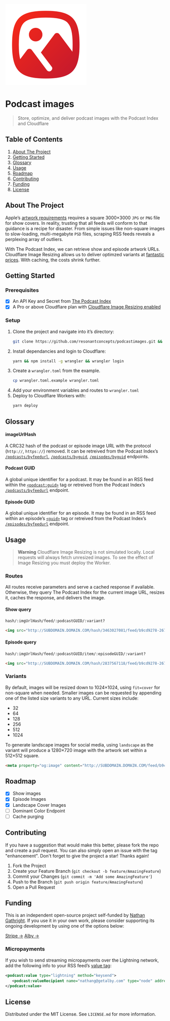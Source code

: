 ![Logo](/logo.svg)

# Podcast images

> Store, optimize, and deliver podcast images with the Podcast Index and Cloudflare

## Table of Contents

1. [About The Project](#about-the-project)
1. [Getting Started](#getting-started)
1. [Glossary](#glossary)
1. [Usage](#usage)
1. [Roadmap](#roadmap)
1. [Contributing](#contributing)
1. [Funding](#funding)
1. [License](#license)

## About The Project

Apple’s [artwork requirements](https://podcasters.apple.com/support/896-artwork-requirements) requires a square 3000×3000 `JPG` or `PNG` file for show covers. In reality, trusting that all feeds will conform to that guidance is a recipe for disaster. From simple issues like non-square images to slow-loading, multi-megabyte `PSD` files, scraping RSS feeds reveals a perplexing array of outliers.

With The Podcast Index, we can retrieve show and episode artwork URLs. Cloudflare Image Resizing allows us to deliver optimzed variants at [fantastic prices](https://www.cloudflare.com/plans/#add-ons). With caching, the costs shrink further.

## Getting Started

### Prerequisites

- [x] An API Key and Secret from [The Podcast Index](https://podcastindex.org/)
- [x] A Pro or above Cloudflare plan with [Cloudflare Image Resizing enabled](https://developers.cloudflare.com/images/image-resizing/enable-image-resizing/)

### Setup
1. Clone the project and navigate into it’s directory:
   ```sh
   git clone https://github.com/resonantconcepts/podcastimages.git && cd podcastimages/
   ```
1. Install dependancies and login to Cloudflare:
   ```sh
   yarn && npm install -g wrangler && wrangler login
   ```
1. Create a `wrangler.toml` from the example.
   ```sh
   cp wrangler.toml.example wrangler.toml
   ```
1. Add your environment variables and routes to `wrangler.toml`
1. Deploy to Cloudflare Workers with:
   ```sh
   yarn deploy
   ```

## Glossary

#### imageUrlHash

A CRC32 hash of the podcast or episode image URL with the protocol (`http://`, `https://`) removed. It can be retreived from the Podcast Index’s [`/podcasts/byfeedurl`](https://podcastindex-org.github.io/docs-api/#get-/podcasts/byfeedurl), [`/podcasts/byguid`](https://podcastindex-org.github.io/docs-api/#get-/podcasts/byguid), [`/episodes/byguid`](https://podcastindex-org.github.io/docs-api/#get-/episodes/byguid) endpoints.

#### Podcast GUID

A global unique identifier for a podcast. It may be found in an RSS feed within the [`<podcast:guid>`](https://github.com/Podcastindex-org/podcast-namespace/blob/main/docs/1.0.md#guid) tag or retreived from the Podcast Index’s [`/podcasts/byfeedurl`](https://podcastindex-org.github.io/docs-api/#get-/podcasts/byfeedurl) endpoint.

#### Episode GUID

A global unique identifier for an episode. It may be found in an RSS feed within an episode’s [`<guid>`](https://podcasters.apple.com/support/837-change-the-rss-feed-url#:~:text=What%E2%80%99s%20an%20episode%20GUID%3F) tag or retreived from the Podcast Index’s [`/episodes/byfeedurl`](https://podcastindex-org.github.io/docs-api/#get-/episodes/byfeedurl) endpoint.

## Usage

> **Warning**
> Cloudflare Image Resizing is not simulated locally. Local requests will always fetch unresized images. To see the effect of Image Resizing you must deploy the Worker.

### Routes

All routes receive parameters and serve a cached response if available. Otherwise, they query The Podcast Index for the current image URL, resizes it, caches the response, and delivers the image.

#### Show query

`hash/:imgUrlHash/feed/:podcastGUID/:variant?`

```html
<img src="http://SUBDOMAIN.DOMAIN.COM/hash/3463027081/feed/b9cd9278-2679-5cfd-9bc7-7f1e04f1cba4/512">
```

#### Episode query

`hash/:imgUrlHash/feed/:podcastGUID/item/:episodeGUID/:variant?`

```html
<img src="http://SUBDOMAIN.DOMAIN.COM/hash/2837567118/feed/b9cd9278-2679-5cfd-9bc7-7f1e04f1cba4/item/ef45a8c0-ec1d-11ec-8862-2be879b39c9e/512">
```

### Variants

By default, images will be resized down to 1024×1024, using `fit=cover` for non-square when needed. Smaller images can be requested by appending one of the listed size variants to any URL. Current sizes include:

- 32
- 64
- 128
- 256
- 512
- 1024

To generate landscape images for social media, using `landscape` as the variant will produce a 1280×720 image with the artwork set within a 512×512 square.

```html
<meta property="og:image" content="http://SUBDOMAIN.DOMAIN.COM/feed/b9cd9278-2679-5cfd-9bc7-7f1e04f1cba4/landscape"/>
```

## Roadmap

- [x] Show images
- [x] Episode Images
- [x] Landscape Cover Images
- [ ] Dominant Color Endpoint
- [ ] Cache purging

## Contributing

If you have a suggestion that would make this better, please fork the repo and create a pull request. You can also simply open an issue with the tag "enhancement".
Don't forget to give the project a star! Thanks again!

1. Fork the Project
2. Create your Feature Branch (`git checkout -b feature/AmazingFeature`)
3. Commit your Changes (`git commit -m 'Add some AmazingFeature'`)
4. Push to the Branch (`git push origin feature/AmazingFeature`)
5. Open a Pull Request

## Funding

This is an independent open-source project self-funded by [Nathan Gathright](https://github.com/nathangathright). If you use it in your own work, please consider supporting its ongoing development by using one of the options below:

[Stripe →](https://buy.stripe.com/eVa15scEr1XAgOQ3cc) [Alby →](https://getalby.com/p/nathang)

### Micropayments
If you wish to send streaming micropayments over the Lightning network, add the following info to your RSS feed’s [value tag](https://github.com/Podcastindex-org/podcast-namespace/blob/main/docs/1.0.md#value):

```xml
<podcast:value type="lightning" method="keysend">
   <podcast:valueRecipient name="nathang@getalby.com" type="node" address="030a58b8653d32b99200a2334cfe913e51dc7d155aa0116c176657a4f1722677a3" customKey="696969" customValue="2yjUCncyVMyWY31einuk" split="100"/>
</podcast:value>
```

## License

Distributed under the MIT License. See `LICENSE.md` for more information.
